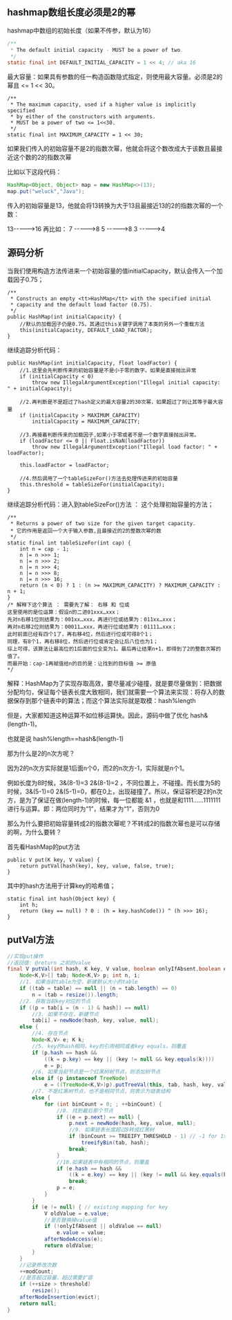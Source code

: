 ## hashmap数组长度必须是2的幂
hashmap中数组的初始长度（如果不传参，默认为16）
```java
/**
 * The default initial capacity - MUST be a power of two.
 */
static final int DEFAULT_INITIAL_CAPACITY = 1 << 4; // aka 16
```
最大容量：如果具有参数的任一构造函数隐式指定，则使用最大容量。必须是2的幂且 <= 1 << 30。
```
/**
 * The maximum capacity, used if a higher value is implicitly specified
 * by either of the constructors with arguments.
 * MUST be a power of two <= 1<<30.
 */
static final int MAXIMUM_CAPACITY = 1 << 30;
```
如果我们传入的初始容量不是2的指数次幂，他就会将这个数改成大于该数且最接近这个数的2的指数次幂

比如以下这段代码：
```java
HashMap<Object, Object> map = new HashMap<>(13);
map.put("weluck","Java");
```
传入的初始容量是13，他就会将13转换为大于13且最接近13的2的指数次幂的一个数：

13----->16
再比如：
7 ----->8
5 ----->8
3 ----->4

## 源码分析
当我们使用构造方法传进来一个初始容量的值initialCapacity，默认会传入一个加载因子0.75；
```
/**
 * Constructs an empty <tt>HashMap</tt> with the specified initial
 * capacity and the default load factor (0.75).
 */
public HashMap(int initialCapacity) {
    //默认的加载因子仍是0.75，其通过this关键字调用了本类的另外一个重载方法
    this(initialCapacity, DEFAULT_LOAD_FACTOR);
}
```
继续追踪分析代码：
```
public HashMap(int initialCapacity, float loadFactor) {
    //1.这里会先判断传来的初始容量是不是小于零的数字。如果是直接抛出异常
    if (initialCapacity < 0)
        throw new IllegalArgumentException("Illegal initial capacity: " + initialCapacity);
    
    //2.再判断是不是超过了hash定义的最大容量2的30次幂，如果超过了则让其等于最大容量
    if (initialCapacity > MAXIMUM_CAPACITY)
        initialCapacity = MAXIMUM_CAPACITY;
    
    //3.再接着判断传来的加载因子,如果小于零或者不是一个数字直接抛出异常。
    if (loadFactor <= 0 || Float.isNaN(loadFactor))
        throw new IllegalArgumentException("Illegal load factor: " + loadFactor);
    
    this.loadFactor = loadFactor;
    
    //4.然后调用了一个tableSizeFor()方法去处理传进来的初始容量
    this.threshold = tableSizeFor(initialCapacity);
}
```
继续追踪分析代码：进入到tableSizeFor()方法 ： 这个处理初始容量的方法；
```
/**
 * Returns a power of two size for the given target capacity.
 * 它的作用是返回一个大于输入参数,且最接近的2的整数次幂的数
 */
static final int tableSizeFor(int cap) {
    int n = cap - 1;
    n |= n >>> 1;
    n |= n >>> 2;
    n |= n >>> 4;
    n |= n >>> 8;
    n |= n >>> 16;
    return (n < 0) ? 1 : (n >= MAXIMUM_CAPACITY) ? MAXIMUM_CAPACITY : n + 1;
}
/* 解释下这个算法 ： 需要先了解： 右移 和 位或
这里使用的是位运算：假设n的二进01xxx…xxx；
先对n右移1位则结果为：001xx…xxx，再进行位或结果为：011xx…xxx；
再对n右移2位则结果为：00011…xxx，再进行位或结果为：01111…xxx；
此时前面已经有四个1了，再右移4位，然后进行位或可得8个1；
同理，有8个1，再右移8位，然后进行位或肯定会让后八位也为1；
综上可得，该算法让最高位的1后面的位全变为1。最后再让结果n+1，即得到了2的整数次幂的值了。
而最开始：cap-1再赋值给n的目的是：让找到的目标值 >= 原值
*/
```
解释：HashMap为了实现存取高效，要尽量减少碰撞，就是要尽量做到：把数据分配均匀，保证每个链表长度大致相同，我们就需要一个算法来实现：将存入的数据保存到那个链表中的算法；而这个算法实际就是取模：hash%length

但是，大家都知道这种运算不如位移运算快。因此，源码中做了优化 hash&(length-1)。

也就是说 hash%length==hash&(length-1)

那为什么是2的n次方呢？

因为2的n次方实际就是1后面n个0，而2的n次方-1，实际就是n个1。

例如长度为8时候，3&(8-1)=3 2&(8-1)=2 ，不同位置上，不碰撞。而长度为5的时候，3&(5-1)=0 2&(5-1)=0，都在0上，出现碰撞了。所以，保证容积是2的n次方，是为了保证在做(length-1)的时候，每一位都能 &1 ，也就是和1111……1111111进行与运算。即：两位同时为“1”，结果才为“1”，否则为0

那么为什么要把初始容量转成2的指数次幂呢？不转成2的指数次幂也是可以存储的啊，为什么要转？

首先看HashMap的put方法
```
public V put(K key, V value) {
    return putVal(hash(key), key, value, false, true);
}
```
其中的hash方法用于计算key的哈希值；
```
static final int hash(Object key) {
    int h;
    return (key == null) ? 0 : (h = key.hashCode()) ^ (h >>> 16);
}
```
## putVal方法
```java
//实现put操作
//返回值: @return 之前的value
final V putVal(int hash, K key, V value, boolean onlyIfAbsent,boolean evict) {
    Node<K,V>[] tab; Node<K,V> p; int n, i;
    //1. 如果当前table为空，新建默认大小的table
    if ((tab = table) == null || (n = tab.length) == 0)
        n = (tab = resize()).length;
    //2. 获取当前key对应的节点
    if ((p = tab[i = (n - 1) & hash]) == null)
        //3. 如果不存在，新建节点
        tab[i] = newNode(hash, key, value, null);
    else {
        //4. 存在节点
        Node<K,V> e; K k;
        //5. key的hash相同，key的引用相同或者key equals，则覆盖
        if (p.hash == hash &&
            ((k = p.key) == key || (key != null && key.equals(k))))
            e = p;
        //6. 如果当前节点是一个红黑树树节点，则添加树节点
        else if (p instanceof TreeNode)
            e = ((TreeNode<K,V>)p).putTreeVal(this, tab, hash, key, value);
        //7. 不是红黑树节点，也不是相同节点，则表示为链表结构
        else {
            for (int binCount = 0; ; ++binCount) {
                //8. 找到最后那个节点
                if ((e = p.next) == null) {
                    p.next = newNode(hash, key, value, null);
                    //9. 如果链表长度超过8转成红黑树
                    if (binCount >= TREEIFY_THRESHOLD - 1) // -1 for 1st
                        treeifyBin(tab, hash);
                    break;
                }
                //10.如果链表中有相同的节点，则覆盖
                if (e.hash == hash &&
                    ((k = e.key) == key || (key != null && key.equals(k))))
                    break;
                p = e;
            }
        }
        if (e != null) { // existing mapping for key
            V oldValue = e.value;
            //是否替换掉value值
            if (!onlyIfAbsent || oldValue == null)
                e.value = value;
            afterNodeAccess(e);
            return oldValue;
        }
    }
    //记录修改次数
    ++modCount;
    //是否超过容量，超过需要扩容
    if (++size > threshold)
        resize();
    afterNodeInsertion(evict);
    return null;
}
```
